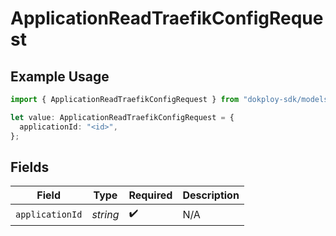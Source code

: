 # ApplicationReadTraefikConfigRequest

## Example Usage

```typescript
import { ApplicationReadTraefikConfigRequest } from "dokploy-sdk/models/operations";

let value: ApplicationReadTraefikConfigRequest = {
  applicationId: "<id>",
};
```

## Fields

| Field              | Type               | Required           | Description        |
| ------------------ | ------------------ | ------------------ | ------------------ |
| `applicationId`    | *string*           | :heavy_check_mark: | N/A                |